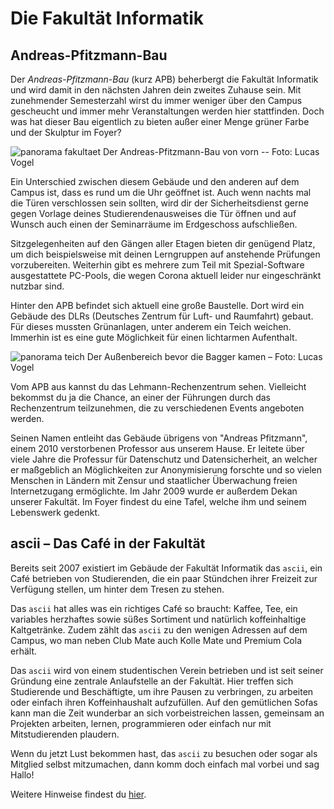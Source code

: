 # Die Fakultät Informatik

## Andreas-Pfitzmann-Bau

Der *Andreas-Pfitzmann-Bau* (kurz APB) beherbergt die Fakultät Informatik und wird damit in den nächsten Jahren dein zweites Zuhause sein.
Mit zunehmender Semesterzahl wirst du immer weniger über den Campus gescheucht und immer mehr Veranstaltungen werden hier stattfinden.
Doch was hat dieser Bau eigentlich zu bieten außer einer Menge grüner Farbe und der Skulptur im Foyer?


![panorama fakultaet](/assets/panorama_fakultaet.jpg)
Der Andreas-Pfitzmann-Bau von vorn -- Foto: Lucas Vogel

Ein Unterschied zwischen diesem Gebäude und den anderen auf dem Campus ist, dass es rund um die Uhr geöffnet ist. Auch wenn nachts mal die Türen verschlossen sein sollten, wird dir der Sicherheitsdienst gerne gegen Vorlage deines Studierendenausweises die Tür öffnen und auf Wunsch auch einen der Seminarräume im Erdgeschoss aufschließen.

Sitzgelegenheiten auf den Gängen aller Etagen bieten dir genügend Platz, um dich beispielsweise mit deinen Lerngruppen auf anstehende Prüfungen vorzubereiten. Weiterhin gibt es mehrere zum Teil mit Spezial-Software ausgestattete PC-Pools, die wegen Corona aktuell leider nur eingeschränkt nutzbar sind.

Hinter den APB befindet sich aktuell eine große Baustelle. Dort wird ein Gebäude des DLRs (Deutsches Zentrum für Luft- und Raumfahrt) gebaut. Für dieses mussten Grünanlagen, unter anderem ein Teich weichen. Immerhin ist es eine gute Möglichkeit für einen lichtarmen Aufenthalt.

![panorama teich](/assets/panorama_teich.jpg)
Der Außenbereich bevor die Bagger kamen – Foto: Lucas Vogel

Vom APB aus kannst du das Lehmann-Rechenzentrum sehen. Vielleicht bekommst du ja die Chance, an einer der Führungen durch das Rechenzentrum teilzunehmen, die zu verschiedenen Events angeboten werden.

Seinen Namen entleiht das Gebäude übrigens von "Andreas Pfitzmann", einem 2010 verstorbenen Professor aus unserem Hause. Er leitete über viele Jahre die Professur für Datenschutz und Datensicherheit, an welcher er maßgeblich an Möglichkeiten zur Anonymisierung forschte und so vielen Menschen in Ländern mit Zensur und staatlicher Überwachung freien Internetzugang ermöglichte. Im Jahr 2009 wurde er außerdem Dekan unserer Fakultät. 
Im Foyer findest du eine Tafel, welche ihm und seinem Lebenswerk gedenkt.


## ascii – Das Café in der Fakultät

Bereits seit 2007 existiert im Gebäude der Fakultät Informatik das `ascii`, ein Café betrieben von Studierenden, die ein paar Stündchen ihrer Freizeit zur Verfügung stellen, um hinter dem Tresen zu stehen.

Das `ascii` hat alles was ein richtiges Café so braucht: Kaffee, Tee, ein variables herzhaftes sowie süßes Sortiment und natürlich koffeinhaltige Kaltgetränke.
Zudem zählt das `ascii` zu den wenigen Adressen auf dem Campus, wo man neben Club Mate auch Kolle Mate und Premium Cola erhält.

Das `ascii` wird von einem studentischen Verein betrieben und ist seit seiner Gründung eine zentrale Anlaufstelle an der Fakultät.
Hier treffen sich Studierende und Beschäftigte, um ihre Pausen zu verbringen, zu arbeiten oder einfach ihren Koffeinhaushalt aufzufüllen.
Auf den gemütlichen Sofas kann man die Zeit wunderbar an sich vorbeistreichen lassen, gemeinsam an Projekten arbeiten, lernen, programmieren oder einfach nur mit Mitstudierenden plaudern.

Wenn du jetzt Lust bekommen hast, das `ascii` zu besuchen oder sogar als Mitglied selbst mitzumachen, dann komm doch einfach mal vorbei und sag Hallo!

Weitere Hinweise findest du [hier](https://www.ascii-dresden.de/).
